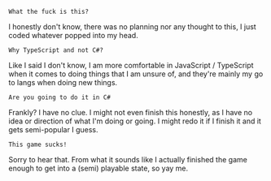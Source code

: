 ```
What the fuck is this?
```
I honestly don't know, there was no planning nor any thought to this, I just coded whatever popped into my head.

```
Why TypeScript and not C#?
```
Like I said I don't know, I am more comfortable in JavaScript / TypeScript when it comes to doing things that I am unsure of, and they're mainly my go to langs when doing new things.

```
Are you going to do it in C#
```
Frankly? I have no clue. I might not even finish this honestly, as I have no idea or direction of what I'm doing or going.
I might redo it if I finish it and it gets semi-popular I guess.

```
This game sucks!
```
Sorry to hear that. From what it sounds like I actually finished the game enough to get into a (semi) playable state, so yay me.